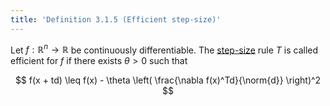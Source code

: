 ```yaml
---
title: 'Definition 3.1.5 (Efficient step-size)'
---
```


Let $f:{\mathbb R}^n\to{\mathbb R}$ be continuously differentiable.
The [step-size](#nonlinear-optimization/step-size-rule) rule $T$ is called efficient for $f$
if there exists $\theta > 0$ such that

$$
f(x + td)
\leq
f(x) - \theta
\left(
\frac{\nabla f(x)^Td}{\norm{d}}
\right)^2
$$
